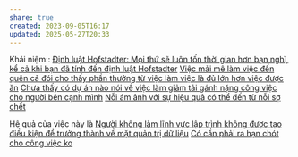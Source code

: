 ```yaml
---
share: true
created: 2023-09-05T16:17
updated: 2025-05-27T20:33
---
```

Khái niệm:: 
[Định luật Hofstadter: Mọi thứ sẽ luôn tốn thời gian hơn bạn nghĩ, kể cả khi bạn đã tính đến định luật Hofstadter](./M%E1%BB%8Di%20th%E1%BB%A9%20s%E1%BA%BD%20lu%C3%B4n%20t%E1%BB%91n%20th%E1%BB%9Di%20gian%20h%C6%A1n%20b%E1%BA%A1n%20ngh%C4%A9.md)
[Việc mải mê làm việc đến quên cả đói cho thấy phần thưởng từ việc làm việc là đủ lớn hơn việc được ăn](../../../Kinh%20t%E1%BA%BF.%20T%C3%A2m%20l%C3%BD%20h%E1%BB%8Dc%20qu%E1%BA%A3n%20l%C3%BD%20v%C3%A0%20lao%20%C4%91%E1%BB%99ng/T%C3%A2m%20l%C3%BD%20h%E1%BB%8Dc%20qu%E1%BA%A3n%20l%C3%BD%20v%C3%A0%20lao%20%C4%91%E1%BB%99ng/K%E1%BB%B9%20n%C4%83ng,%20%C4%91%E1%BB%99ng%20l%E1%BB%B1c/Vi%E1%BB%87c%20m%E1%BA%A3i%20m%C3%AA%20l%C3%A0m%20vi%E1%BB%87c%20%C4%91%E1%BA%BFn%20qu%C3%AAn%20c%E1%BA%A3%20%C4%91%C3%B3i%20cho%20th%E1%BA%A5y%20ph%E1%BA%A7n%20th%C6%B0%E1%BB%9Fng%20t%E1%BB%AB%20vi%E1%BB%87c%20l%C3%A0m%20vi%E1%BB%87c%20l%C3%A0%20%C4%91%E1%BB%A7%20l%E1%BB%9Bn%20h%C6%A1n%20vi%E1%BB%87c%20%C4%91%C6%B0%E1%BB%A3c%20%C4%83n.md) 
[Chưa thấy có dự án nào nói về việc làm giảm tải gánh nặng công việc cho người bên cạnh mình](../../../C%E1%BB%99ng%20%C4%91%E1%BB%93ng,%20h%E1%BB%87%20sinh%20th%C3%A1i,%20h%E1%BB%87%20ph%E1%BB%A9c%20h%E1%BB%A3p/H%E1%BB%87%20sinh%20th%C3%A1i/T%E1%BB%95%20ch%E1%BB%A9c%20x%C3%A3%20h%E1%BB%99i/Ch%C6%B0a%20th%E1%BA%A5y%20c%C3%B3%20d%E1%BB%B1%20%C3%A1n%20n%C3%A0o%20n%C3%B3i%20v%E1%BB%81%20vi%E1%BB%87c%20l%C3%A0m%20gi%E1%BA%A3m%20t%E1%BA%A3i%20g%C3%A1nh%20n%E1%BA%B7ng%20c%C3%B4ng%20vi%E1%BB%87c%20cho%20ng%C6%B0%E1%BB%9Di%20b%C3%AAn%20c%E1%BA%A1nh%20m%C3%ACnh.md) 
[Nỗi ám ảnh với sự hiệu quả có thể đến từ nỗi sợ chết](../../../Kinh%20t%E1%BA%BF.%20T%C3%A2m%20l%C3%BD%20h%E1%BB%8Dc%20qu%E1%BA%A3n%20l%C3%BD%20v%C3%A0%20lao%20%C4%91%E1%BB%99ng/T%C3%A2m%20l%C3%BD%20h%E1%BB%8Dc%20qu%E1%BA%A3n%20l%C3%BD%20v%C3%A0%20lao%20%C4%91%E1%BB%99ng/T%E1%BB%91i%20%C6%B0u%20ho%C3%A1/N%E1%BB%97i%20%C3%A1m%20%E1%BA%A3nh%20v%E1%BB%9Bi%20s%E1%BB%B1%20hi%E1%BB%87u%20qu%E1%BA%A3%20c%C3%B3%20th%E1%BB%83%20%C4%91%E1%BA%BFn%20t%E1%BB%AB%20n%E1%BB%97i%20s%E1%BB%A3%20ch%E1%BA%BFt.md)

Hệ quả của việc này là [Người không làm lĩnh vực lập trình không được tạo điều kiện để trưởng thành về mặt quản trị dữ liệu](../../../C%C3%B4ng%20ngh%E1%BB%87%20th%C3%B4ng%20tin/Ng%C6%B0%E1%BB%9Di%20kh%C3%B4ng%20l%C3%A0m%20l%C4%A9nh%20v%E1%BB%B1c%20l%E1%BA%ADp%20tr%C3%ACnh%20kh%C3%B4ng%20%C4%91%C6%B0%E1%BB%A3c%20t%E1%BA%A1o%20%C4%91i%E1%BB%81u%20ki%E1%BB%87n%20%C4%91%E1%BB%83%20tr%C6%B0%E1%BB%9Fng%20th%C3%A0nh%20v%E1%BB%81%20m%E1%BA%B7t%20qu%E1%BA%A3n%20tr%E1%BB%8B%20d%E1%BB%AF%20li%E1%BB%87u.md)
[Có cần phải ra hạn chót cho công việc ko](C%C3%B3%20c%E1%BA%A7n%20ph%E1%BA%A3i%20ra%20h%E1%BA%A1n%20ch%C3%B3t%20cho%20c%C3%B4ng%20vi%E1%BB%87c%20ko.md)